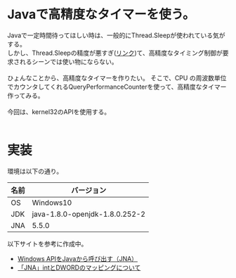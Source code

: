 # Javaで高精度なタイマーを使う。

Javaで一定時間待ってほしい時は、一般的にThread.Sleepが使われている気がする。    
しかし、Thread.Sleepの精度が悪すぎ([リンク](https://github.com/shinji-ono94/timer-bench))て、高精度なタイミング制御が要求されるシーンでは使い物にならない。
<br />
<br />
ひょんなことから、高精度なタイマーを作りたい。 そこで、CPU の周波数単位でカウンタしてくれるQueryPerformanceCounterを使って、高精度なタイマー作ってみる。
<br />
<br />
今回は、kernel32のAPIを使用する。
<br />
<br />
# 実装
環境は以下の通り。

名前|バージョン
---|---
OS|Windows10
JDK|java-1.8.0-openjdk-1.8.0.252-2
JNA|5.5.0


以下サイトを参考に作成中。

- [Windows APIをJavaから呼び出す（JNA）](https://torutk.hatenablog.jp/entry/20121020/p1)
- [「JNA」intとDWORDのマッピングについて](https://a4dosanddos.hatenablog.com/entry/2016/08/16/234704)